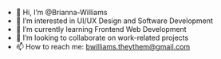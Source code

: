 - 👋 Hi, I’m @Brianna-Williams
- 👀 I’m interested in UI/UX Design and Software Development
- 🌱 I’m currently learning Frontend Web Development
- 💞️ I’m looking to collaborate on work-related projects 
- 📫 How to reach me: bwilliams.theythem@gmail.com

<!---
Brianna-Williams/Brianna-Williams is a ✨ special ✨ repository because its `README.md` (this file) appears on your GitHub profile.
You can click the Preview link to take a look at your changes.
--->
